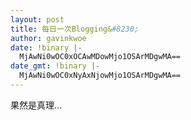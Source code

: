 ```yaml
---
layout: post
title: 每日一次Blogging&#8230;
author: gavinkwoe
date: !binary |-
  MjAwNi0wOC0xOCAwMDowMjo1OSArMDgwMA==
date_gmt: !binary |-
  MjAwNi0wOC0xNyAxNjowMjo1OSArMDgwMA==
---
```

果然是真理...
 
 
